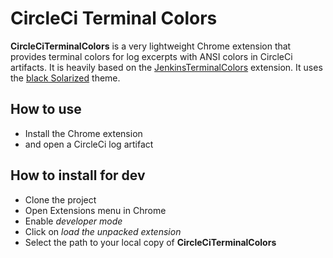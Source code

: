 # CircleCi Terminal Colors

**CircleCiTerminalColors** is a very lightweight Chrome extension that provides terminal colors for log excerpts with ANSI colors in CircleCi artifacts. It is heavily based on the [JenkinsTerminalColors](https://github.com/M6Web/JenkinsTerminalColors) extension.
It uses the [black Solarized](http://ethanschoonover.com/solarized) theme.

## How to use

* Install the Chrome extension
* and open a CircleCi log artifact

## How to install for dev

* Clone the project
* Open Extensions menu in Chrome
* Enable _developer mode_
* Click on _load the unpacked extension_
* Select the path to your local copy of **CircleCiTerminalColors**
